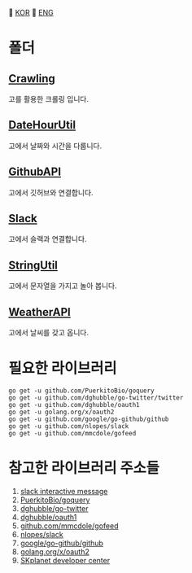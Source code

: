  :red_circle: [KOR](#) :large_blue_circle: [ENG]()

# 폴더

## [Crawling]()
고를 활용한 크롤링 입니다.
## [DateHourUtil]()
고에서 날짜와 시간을 다룹니다.
## [GithubAPI]()
고에서 깃허브와 연결합니다.
## [Slack]()
고에서 슬랙과 연결합니다.
## [StringUtil]()
고에서 문자열을 가지고 놀아 봅니다.
## [WeatherAPI]()
고에서 날씨를 갖고 옵니다.

# 필요한 라이브러리
```
go get -u github.com/PuerkitoBio/goquery
go get -u github.com/dghubble/go-twitter/twitter
go get -u github.com/dghubble/oauth1
go get -u golang.org/x/oauth2
go get -u github.com/google/go-github/github
go get -u github.com/nlopes/slack
go get -u github.com/mmcdole/gofeed
```

# 참고한 라이브러리 주소들
1. [slack interactive message](https://api.slack.com/interactive-messages)
2. [PuerkitoBio/goquery](https://github.com/PuerkitoBio/goquery)
3. [dghubble/go-twitter](https://github.com/dghubble/go-twitter/twitter)
4. [dghubble/oauth1](https://github.com/dghubble/oauth1)
5. [github.com/mmcdole/gofeed](https://github.com/mmcdole/gofeed)
6. [nlopes/slack](https://github.com/nlopes/slack)
7. [google/go-github/github](https://github.com/google/go-github/github)
8. [golang.org/x/oauth2](https://golang.org/x/oauth2)
9. [SKplanet developer center](https://developers.skplanetx.com/)
